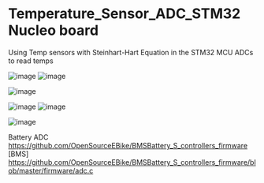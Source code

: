 # Temperature_Sensor_ADC_STM32 Nucleo board
Using Temp sensors with Steinhart-Hart Equation in the STM32 MCU ADCs to read temps

![image](https://github.com/user-attachments/assets/75f4026d-0fdd-476d-988a-1bb83bd6b71e)
![image](https://github.com/user-attachments/assets/927efe77-c0aa-4f91-92a8-db92f59050dc)

![image](https://github.com/user-attachments/assets/37627bcd-96e7-44ee-b2d6-9a17ff49f9cf)

![image](https://github.com/user-attachments/assets/5d34522a-5431-4b05-a791-0b681519c213)
![image](https://github.com/user-attachments/assets/8fbdbee4-ea88-4d02-82cd-24af713802f7)

![image](https://github.com/user-attachments/assets/7239341c-5af5-48d2-9a6e-d8ed97197fb3)



Battery ADC
https://github.com/OpenSourceEBike/BMSBattery_S_controllers_firmware [BMS]
https://github.com/OpenSourceEBike/BMSBattery_S_controllers_firmware/blob/master/firmware/adc.c



